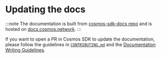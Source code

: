 # Updating the docs

:::note
The documentation is built from [cosmos-sdk-docs repo](https://github.com/cosmos/cosmos-sdk-docs) and is hosted on [docs.cosmos.network](https://docs.cosmos.network).
:::

If you want to open a PR in Cosmos SDK to update the documentation, please follow the guidelines in [`CONTRIBUTING.md`](https://github.com/cosmos/cosmos-sdk/tree/main/CONTRIBUTING.md#updating-documentation) and the [Documentation Writing Guidelines](./DOC_WRITING_GUIDELINES.md).
